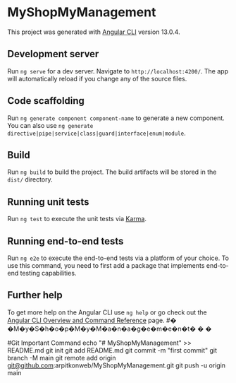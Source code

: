 # MyShopMyManagement

This project was generated with [Angular CLI](https://github.com/angular/angular-cli) version 13.0.4.

## Development server

Run `ng serve` for a dev server. Navigate to `http://localhost:4200/`. The app will automatically reload if you change any of the source files.

## Code scaffolding

Run `ng generate component component-name` to generate a new component. You can also use `ng generate directive|pipe|service|class|guard|interface|enum|module`.

## Build

Run `ng build` to build the project. The build artifacts will be stored in the `dist/` directory.

## Running unit tests

Run `ng test` to execute the unit tests via [Karma](https://karma-runner.github.io).

## Running end-to-end tests

Run `ng e2e` to execute the end-to-end tests via a platform of your choice. To use this command, you need to first add a package that implements end-to-end testing capabilities.

## Further help

To get more help on the Angular CLI use `ng help` or go check out the [Angular CLI Overview and Command Reference](https://angular.io/cli) page.
#� �M�y�S�h�o�p�M�y�M�a�n�a�g�e�m�e�n�t�
�
�

#Git  Important Command
echo "# MyShopMyManagement" >> README.md
git init
git add README.md
git commit -m "first commit"
git branch -M main
git remote add origin git@github.com:arpitkonweb/MyShopMyManagement.git
git push -u origin main
